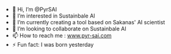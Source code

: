 - 👋 Hi, I’m @PyrSAI
- 👀 I’m interested in Sustainbale AI
- 🌱 I’m currently creating a tool based on Sakanas' AI scientist
- 💞️ I’m looking to collaborate on Sustainbale AI
- 📫 How to reach me : www.pyr-sai.com
- ⚡ Fun fact: I was born yesterday

<!---
PyrSAI/PyrSAI is a ✨ special ✨ repository because its `README.md` (this file) appears on your GitHub profile.
You can click the Preview link to take a look at your changes.
--->
